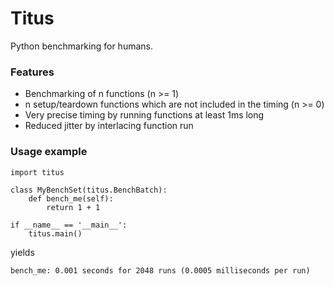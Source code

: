 # Titus

Python benchmarking for humans.

### Features

* Benchmarking of n functions (n >= 1)
* n setup/teardown functions which are not included in the timing (n >= 0)
* Very precise timing by running functions at least 1ms long
* Reduced jitter by interlacing function run

### Usage example

    import titus
    
    class MyBenchSet(titus.BenchBatch):
        def bench_me(self):
            return 1 + 1
    
    if __name__ == '__main__':
        titus.main()

yields

    bench_me: 0.001 seconds for 2048 runs (0.0005 milliseconds per run)

